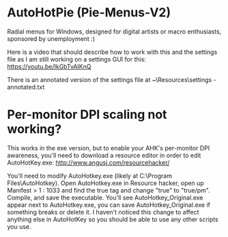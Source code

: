 # AutoHotPie (Pie-Menus-V2)


Radial menus for Windows, designed for digital artists or macro enthusiasts, sponsored by unemployment :)

Here is a video that should describe how to work with this and the settings file as I am still working on a settings GUI for this:
https://youtu.be/IkGbTvAIKnQ

There is an annotated version of the settings file at ~\Resources\settings - annotated.txt



# Per-monitor DPI scaling not working?
This works in the exe version, but to enable your AHK's per-monitor DPI awareness, you'll need to download a resource editor in order to edit AutoHotKey.exe:
http://www.angusj.com/resourcehacker/

You'll need to modify AutoHotkey.exe (likely at C:\Program Files\AutoHotkey).  Open AutoHotkey.exe in Resource hacker, open up Manifest > 1 : 1033 and find the <dpiAware>true</dpiAware> tag and change "true" to "true/pm".  Compile, and save the executable.  You'll see AutoHotkey_Original.exe appear next to AutoHotkey.exe, you can save AutoHotkey_Original.exe if something breaks or delete it.  I haven't noticed this change to affect anything else in AutoHotKey so you should be able to use any other scripts you use.

